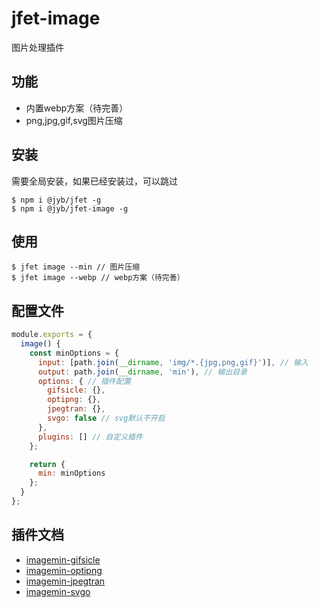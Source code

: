 # jfet-image

图片处理插件

## 功能

- 内置webp方案（待完善）
- png,jpg,gif,svg图片压缩

## 安装

需要全局安装，如果已经安装过，可以跳过

```shell
$ npm i @jyb/jfet -g
$ npm i @jyb/jfet-image -g
```

## 使用

```shell
$ jfet image --min // 图片压缩
$ jfet image --webp // webp方案（待完善）
```

## 配置文件

```javascript
module.exports = {
  image() {
    const minOptions = {
      input: [path.join(__dirname, 'img/*.{jpg,png,gif}')], // 输入
      output: path.join(__dirname, 'min'), // 输出目录
      options: { // 插件配置
        gifsicle: {},
        optipng: {},
        jpegtran: {},
        svgo: false // svg默认不开启
      },
      plugins: [] // 自定义插件
    };

    return {
      min: minOptions
    };
  }
};
```

## 插件文档

- [imagemin-gifsicle](https://github.com/imagemin/imagemin-gifsicle)
- [imagemin-optipng](https://github.com/imagemin/imagemin-optipng)
- [imagemin-jpegtran](https://github.com/imagemin/imagemin-jpegtran)
- [imagemin-svgo](https://github.com/imagemin/imagemin-svgo)
